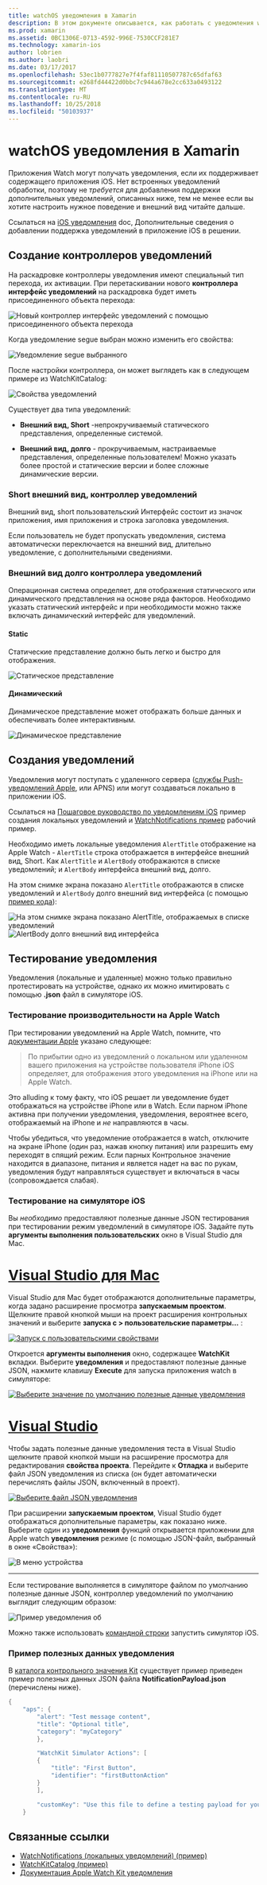 ```yaml
---
title: watchOS уведомления в Xamarin
description: В этом документе описывается, как работать с уведомления watchOS в Xamarin. В нем описывается создание контроллеров уведомлений, создания уведомлений и тестировании уведомлений.
ms.prod: xamarin
ms.assetid: 0BC1306E-0713-4592-996E-7530CCF281E7
ms.technology: xamarin-ios
author: lobrien
ms.author: laobri
ms.date: 03/17/2017
ms.openlocfilehash: 53ec1b0777827e7f4faf81110507787c65dfaf63
ms.sourcegitcommit: e268fd44422d0bbc7c944a678e2cc633a0493122
ms.translationtype: MT
ms.contentlocale: ru-RU
ms.lasthandoff: 10/25/2018
ms.locfileid: "50103937"
---
```

# <a name="watchos-notifications-in-xamarin"></a>watchOS уведомления в Xamarin

Приложения Watch могут получать уведомления, если их поддерживает содержащего приложения iOS. Нет встроенных уведомлений обработки, поэтому не *требуется* для добавления поддержки дополнительных уведомлений, описанных ниже, тем не менее если вы хотите настроить нужное поведение и внешний вид читайте дальше.

Ссылаться на [iOS уведомления](~/ios/platform/user-notifications/deprecated/index.md) doc, Дополнительные сведения о добавлении поддержка уведомлений в приложение iOS в решении.

## <a name="creating-notification-controllers"></a>Создание контроллеров уведомлений

На раскадровке контроллеры уведомления имеют специальный тип перехода, их активации. При перетаскивании нового **контроллера интерфейс уведомлений** на раскадровка будет иметь присоединенного объекта перехода:

![](notifications-images/notification-storyboard1.png "Новый контроллер интерфейс уведомлений с помощью присоединенного объекта перехода")

Когда уведомление segue выбран можно изменить его свойства:

![](notifications-images/notification-storyboard2.png "Уведомление segue выбранного")

После настройки контроллера, он может выглядеть как в следующем примере из WatchKitCatalog:

![](notifications-images/notifications-segue.png "Свойства уведомлений")


Существует два типа уведомлений:

- **Внешний вид, Short** -непрокручиваемый статического представления, определенные системой.

- **Внешний вид, долго** - прокручиваемым, настраиваемые представления, определенные пользователем! Можно указать более простой и статические версии и более сложные динамические версии.

### <a name="short-look-notification-controller"></a>Short внешний вид, контроллер уведомлений

Внешний вид, short пользовательский Интерфейс состоит из значок приложения, имя приложения и строка заголовка уведомления.

Если пользователь не будет пропускать уведомления, система автоматически переключается на внешний вид, длительно уведомление, с дополнительными сведениями.


### <a name="long-look-notification-controller"></a>Внешний вид долго контроллера уведомлений

Операционная система определяет, для отображения статического или динамического представления на основе ряда факторов. Необходимо указать статический интерфейс и при необходимости можно также включать динамический интерфейс для уведомлений.

#### <a name="static"></a>Static

Статические представление должно быть легко и быстро для отображения.

![](notifications-images/notification-static.png "Статическое представление")

#### <a name="dynamic"></a>Динамический

Динамическое представление может отображать больше данных и обеспечивать более интерактивным.

![](notifications-images/notification-dynamic.png "Динамическое представление")


## <a name="generating-notifications"></a>Создания уведомлений

Уведомления могут поступать с удаленного сервера ([службы Push-уведомлений Apple](https://developer.apple.com/library/ios/documentation/NetworkingInternet/Conceptual/RemoteNotificationsPG/Chapters/ApplePushService.html), или APNS) или могут создаваться локально в приложении iOS.

Ссылаться на [Пошаговое руководство по уведомлениям iOS](~/ios/platform/user-notifications/deprecated/local-notifications-in-ios-walkthrough.md) пример создания локальных уведомлений и [WatchNotifications пример](https://developer.xamarin.com/samples/monotouch/WatchKit/WatchNotifications/) рабочий пример.

Необходимо иметь локальные уведомления `AlertTitle` отображение на Apple Watch - `AlertTitle` строка отображается в интерфейсе внешний вид, Short. Как `AlertTitle` и `AlertBody` отображаются в списке уведомлений; и `AlertBody` интерфейса внешний вид, долго.

На этом снимке экрана показано `AlertTitle` отображаются в списке уведомлений и `AlertBody` долго внешний вид интерфейса (с помощью [пример кода](https://developer.xamarin.com/samples/monotouch/WatchKit/WatchNotifications/)):

![](notifications-images/watch-notificationslist-sml.png "На этом снимке экрана показано AlertTitle, отображаемых в списке уведомлений") ![](notifications-images/watch-notificationcontroller-sml.png "AlertBody долго внешний вид интерфейса")

## <a name="testing-notifications"></a>Тестирование уведомления

Уведомления (локальные и удаленные) можно только правильно протестировать на устройстве, однако их можно имитировать с помощью **.json** файл в симуляторе iOS.

### <a name="testing-on-apple-watch"></a>Тестирование производительности на Apple Watch

При тестировании уведомлений на Apple Watch, помните, что [документации Apple](https://developer.apple.com/library/ios/documentation/General/Conceptual/WatchKitProgrammingGuide/BasicSupport.html) указано следующее:

> По прибытии одно из уведомлений о локальном или удаленном вашего приложения на устройстве пользователя iPhone iOS определяет, для отображения этого уведомления на iPhone или на Apple Watch.

Это alluding к тому факту, что iOS решает ли уведомление будет отображаться на устройстве iPhone или в Watch. Если парном iPhone активна при получении уведомления, уведомления, вероятнее всего, отображаемый на iPhone и *не* направляются в часы.

Чтобы убедиться, что уведомление отображается в watch, отключите на экране iPhone (один раз, нажав кнопку питания) или разрешить ему переходят в спящий режим. Если парных Контрольное значение находится в диапазоне, питания и является надет на вас по рукам, уведомления будут направляться существует и включаться в часы (сопровождается слабая).

### <a name="testing-on-the-ios-simulator"></a>Тестирование на симуляторе iOS

Вы *необходимо* предоставляют полезные данные JSON тестирования при тестировании режим уведомлений в симуляторе iOS. Задайте путь **аргументы выполнения пользовательских** окно в Visual Studio для Mac.

# <a name="visual-studio-for-mactabmacos"></a>[Visual Studio для Mac](#tab/macos)

Visual Studio для Mac будет отображаются дополнительные параметры, когда задано расширение просмотра **запускаемым проектом**.
Щелкните правой кнопкой мыши на проект расширения контрольных значений и выберите **запуска с > пользовательские параметры...** :
    
[![](notifications-images/runwith-customparams-sml.png "Запуск с пользовательскими свойствами")](notifications-images/runwith-customparams.png#lightbox)
    
Откроется **аргументы выполнения** окно, содержащее **WatchKit** вкладки. Выберите **уведомления** и предоставляют полезные данные JSON, нажмите клавишу **Execute** для запуска приложения watch в симуляторе:
    
[![](notifications-images/runwith-execargs-sml.png "Выберите значение по умолчанию полезные данные уведомления")](notifications-images/runwith-execargs.png#lightbox)

# <a name="visual-studiotabwindows"></a>[Visual Studio](#tab/windows)

Чтобы задать полезные данные уведомления теста в Visual Studio щелкните правой кнопкой мыши на расширение просмотра для редактирования **свойства проекта**. Перейдите к **Отладка** и выберите файл JSON уведомления из списка (он будет автоматически перечислять файлы JSON, включенный в проект).
    
[![](notifications-images/runwith-execargs-sml-vs.png "Выберите файл JSON уведомления")](notifications-images/runwith-execargs-vs.png#lightbox)

При расширении **запускаемым проектом**, Visual Studio будет отображаться дополнительные параметры, как показано ниже. Выберите один из **уведомления** функций открывается приложении для Apple watch **уведомления** режиме (с помощью JSON-файл, выбранный в окне «Свойства»):
    
![](notifications-images/runwith-vs.png "В меню устройства")

-----

Если тестирование выполняется в симуляторе файлом по умолчанию полезные данные JSON, контроллер уведомлений по умолчанию выглядит следующим образом:

![](notifications-images/notification-debug-sml.png "Пример уведомления об")

Можно также использовать [командной строки](~/ios/watchos/troubleshooting.md#command_line) запустить симулятор iOS.

### <a name="example-notification-payload"></a>Пример полезных данных уведомления

В [каталога контрольного значения Kit](https://developer.xamarin.com/samples/monotouch/WatchKit/WatchKitCatalog/) существует пример приведен пример полезных данных JSON файла **NotificationPayload.json** (перечислены ниже).

```csharp
{
    "aps": {
        "alert": "Test message content",
        "title": "Optional title",
        "category": "myCategory"
        },

        "WatchKit Simulator Actions": [
        {
            "title": "First Button",
            "identifier": "firstButtonAction"
        }
        ],

        "customKey": "Use this file to define a testing payload for your notifications. The aps dictionary specifies the category, alert text and title. The WatchKit Simulator Actions array can provide info for one or more action buttons in addition to the standard Dismiss button. Any other top level keys are custom payload. If you have multiple such JSON files in your project, you'll be able to choose between them in when selecting to debug the notification interface of your Watch App."
    }
```



## <a name="related-links"></a>Связанные ссылки

- [WatchNotifications (локальных уведомлений) (пример)](https://developer.xamarin.com/samples/monotouch/WatchKit/WatchNotifications/)
- [WatchKitCatalog (пример)](https://developer.xamarin.com/samples/monotouch/WatchKit/WatchKitCatalog/)
- [Документация Apple Watch Kit уведомления](https://developer.apple.com/library/ios/documentation/General/Conceptual/WatchKitProgrammingGuide/BasicSupport.html)
